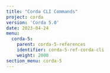 ```yaml
---
title: "Corda CLI Commands"
project: corda
version: 'Corda 5.0'
date: 2023-04-24
menu:
  corda-5:
    parent: corda-5-references
    identifier: corda-5-ref-corda-cli
    weight: 2000
section_menu: corda-5
---
```

